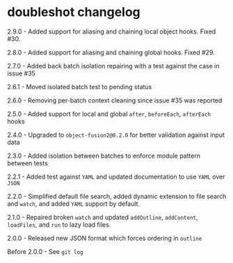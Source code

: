 # doubleshot changelog
2.9.0 - Added support for aliasing and chaining local object hooks. Fixed #30.

2.8.0 - Added support for aliasing and chaining global hooks. Fixed #29.

2.7.0 - Added back batch isolation repairing with a test against the case in issue #35

2.6.1 - Moved isolated batch test to pending status

2.6.0 - Removing per-batch context cleaning since issue #35 was reported

2.5.0 - Added support for local and global `after`, `beforeEach`, `afterEach` hooks

2.4.0 - Upgraded to `object-fusion2@0.2.0` for better validation against input data

2.3.0 - Added isolation between batches to enforce module pattern between tests

2.2.1 - Added test against `YAML` and updated documentation to use `YAML` over `JSON`

2.2.0 - Simplified default file search, added dynamic extension to file search and `watch`, and added `YAML` support by default.

2.1.0 - Repaired broken `watch` and updated `addOutline`, `addContent`, `loadFiles`, and `run` to lazy load files.

2.0.0 - Released new JSON format which forces ordering in `outline`

Before 2.0.0 - See `git log`